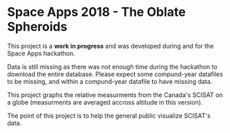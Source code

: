 # Space Apps 2018 - The Oblate Spheroids

This project is a **work in progress** and was developed during and for the Space Apps hackathon. 

Data is still missing as there was not enough time during the hackathon to download the entire database. Please expect some compund-year datafiles to be missing, and within a compund-year datafile to have missing data.

This project graphs the relative measurments from the Canada's SCISAT on a globe (measurments are averaged accross altitude in this version).

The point of this project is to help the general public visualize SCISAT's data.
